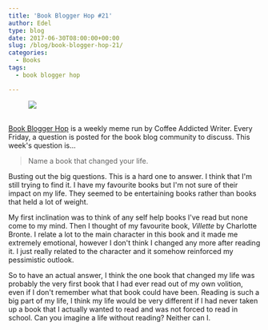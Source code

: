 ```yaml
---
title: 'Book Blogger Hop #21'
author: Edel
type: blog
date: 2017-06-30T08:00:00+00:00
slug: /blog/book-blogger-hop-21/
categories:
  - Books
tags:
  - book blogger hop

---
```

<figure><a rel="_nofollow" href="http://www.coffeeaddictedwriter.com/p/blog-page.html"><img src="https://i1.wp.com/3.bp.blogspot.com/-2bKizvp-A9w/WEjGAM4OjJI/AAAAAAAAV50/nU3xHQNtvSQQ8dRsB8OueG061E99KPrYACLcB/s1600/Book%2BBlogger%2BHop%2B%2528Final%2529.png?w=663&#038;ssl=1" data-recalc-dims="1" /></a></figure> 

<a rel="_nofollow" href="http://www.coffeeaddictedwriter.com/p/blog-page.html"></a>

<a rel="_nofollow" href="http://www.coffeeaddictedwriter.com/p/blog-page.html"><br /> </a><a rel="_nofollow" href="http://www.coffeeaddictedwriter.com/p/blog-page.html">Book Blogger Hop</a> is a weekly meme run by Coffee Addicted Writer. Every Friday, a question is posted for the book blog community to discuss. This week's question is&#8230;

> Name a book that changed your life.

Busting out the big questions. This is a hard one to answer. I think that I'm still trying to find it. I have my favourite books but I'm not sure of their impact on my life. They seemed to be entertaining books rather than books that held a lot of weight.

My first inclination was to think of any self help books I've read but none come to my mind. Then I thought of my favourite book, _Villette_ by Charlotte Bronte. I relate a lot to the main character in this book and it made me extremely emotional, however I don't think I changed any more after reading it. I just really related to the character and it somehow reinforced my pessimistic outlook.

So to have an actual answer, I think the one book that changed my life was probably the very first book that I had ever read out of my own volition, even if I don't remember what that book could have been. Reading is such a big part of my life, I think my life would be very different if I had never taken up a book that I actually wanted to read and was not forced to read in school. Can you imagine a life without reading? Neither can I.